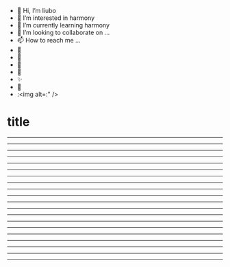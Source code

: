 * 👋 Hi, I’m liubo
* 👀 I’m interested in harmony
* 🌱 I’m currently learning harmony
* 💞️ I’m looking to collaborate on ...
* 📫 How to reach me ...
* 📇
* 🎃
* 🍺
* 🍥
* ✨
* 🍰
* :<img alt=:" />











# title

---

---

---

---

---

---

---

---

---

---

---

---

---

---

---

---

---

---

---

---
